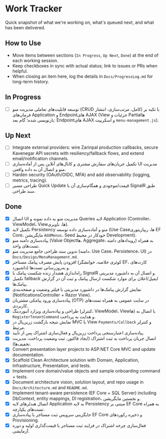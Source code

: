 # Work Tracker

Quick snapshot of what we're working on, what's queued next, and what has been delivered.

## How to Use
- Move items between sections (`In Progress`, `Up Next`, `Done`) at the end of each working session.
- Keep checkboxes in sync with actual status; link to issues or PRs when helpful.
- When closing an item here, log the details in `Docs/ProgressLog.md` for long-term history.

## In Progress
- [ ] توسعه قابلیت‌های تعاملی مدیریت منو (CRUD کامل، مرتب‌سازی، انتشار) با تکیه بر فرمان‌های Application و Endpointهای AJAX (View جزئیات و Partialها بازنویسی شده؛ گام بعد: Endpointهای AJAX و اسکریپت `menu-management.js`).

## Up Next
- [ ] Integrate external providers: wire Zarinpal production callbacks, secure Kavenegar API secrets with resiliency/fallback flows, and extend email/notification channels.
- [ ] تکمیل جریان‌های سفارش مشتری و کانال‌های آنلاین پس از آماده‌سازی UI مدیریت منو و اتصال آن به داده واقعی.
- [ ] Harden security (OAuth/OIDC, MFA) and add observability (logging, metrics, tracing).
- [ ] طراحی مسیر Quick Update قیمت/موجودی و همگام‌سازی آن با SignalR طبق سند طراحی.

## Done
- [x] اتصال UI مدیریت منو به داده نمونه و Queries لایه Application (Controller، ViewModel، Viewها، ناوبری).
- [x] تکمیل لایه Persistency منو و آماده‌سازی داده توسعه (Use Caseها، ریپازیتوری EF Core، مایگریشن `AddMenus`، Seed خودکار در محیط Development).
- [x] پیاده‌سازی دامنه منو (Value Objectها، Aggregate، رویدادهای دامنه) به همراه تست‌های واحد.
- [x] تدوین سند طراحی جامع مدیریت منو (دامنه، Use Case، Persistence، UI) در `Docs/Design/MenuManagement.md`.
- [x] افزودن پایش مصرف پیامک مستاجر (کوئری خلاصه، خوانشگر EF، کارت‌های داشبورد) و به‌روزرسانی تست‌ها.
- [x] راه‌اندازی هشدار زنده شکست پیامک با SignalR و اتصال آن به داشبورد مدیریتی.
- [x] تکمیل fallback ایمیل/اعلان برای موارد شکست ارسال پیامک و ثبت آن در گزارش پیامک‌ها.
- [x] نمایش گزارش پیامک‌ها در داشبورد مدیریتی با فیلتر وضعیت و صفحه‌بندی (NotificationsController + Razor View).
- [x] پیاده‌سازی ورود پیامکی مشتریان (OTP) در سایت عمومی به همراه تست‌های کاربردی.
- [x] طراحی و پیاده‌سازی ویزارد آنبوردینگ (کنترلر، ViewModel، Viewها) با اتصال به `RegisterTenantCommand` و هدایت به پرداخت.
- [x] نمایش نتیجه بازگشت زرین‌پال در MVC با View `Payments/Callback` و کنترلر مرتبط.
- [x] پیاده‌سازی اعتبارسنجی پرداخت زرین‌پال و فعال‌سازی اشتراک پس از تأیید.
- [x] اتصال جریان پرداخت به ثبت اشتراک (ایجاد فاکتور، ثبت وضعیت پرداخت، مدیریت تخفیف‌ها).
- [x] Convert presentation layer projects to ASP.NET Core MVC and update documentation.
- [x] Scaffold Clean Architecture solution with Domain, Application, Infrastructure, Presentation, and tests.
- [x] Implement core domain/value objects and sample onboarding command + tests.
- [x] Document architecture vision, solution layout, and repo usage in `Docs/Architecture.md` and `README.md`.
- [x] Implement tenant-aware persistence (EF Core + SQL Server) including DbContext, entity mappings, DI registration، و نخستین مایگریشن.
- [x] اتصال هندلرهای لایه Application به لایه Persistency مبتنی بر EF Core به همراه تست‌های یکپارچه.
- [x] جایگزینی سرویس ثبت مستاجر با پیاده‌سازی EF Core و ذخیره رکوردهای Provisioning.
- [x] فعال‌سازی چرخه اشتراک در فرایند ثبت مستاجر با قیمت‌گذاری اولیه و دوره آزمایشی.
